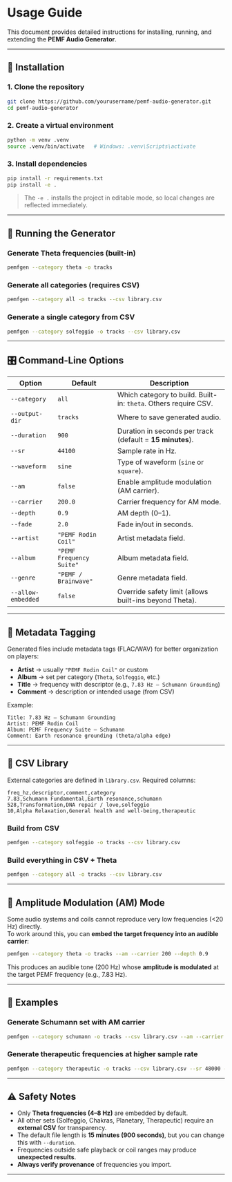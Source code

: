 # Usage Guide

This document provides detailed instructions for installing, running, and extending the **PEMF Audio Generator**.

---

## 🔧 Installation

### 1. Clone the repository
```bash
git clone https://github.com/yourusername/pemf-audio-generator.git
cd pemf-audio-generator
```

### 2. Create a virtual environment
```bash
python -m venv .venv
source .venv/bin/activate   # Windows: .venv\Scripts\activate
```

### 3. Install dependencies
```bash
pip install -r requirements.txt
pip install -e .
```

> The `-e .` installs the project in editable mode, so local changes are reflected immediately.

---

## 🚀 Running the Generator

### Generate Theta frequencies (built-in)
```bash
pemfgen --category theta -o tracks
```

### Generate all categories (requires CSV)
```bash
pemfgen --category all -o tracks --csv library.csv
```

### Generate a single category from CSV
```bash
pemfgen --category solfeggio -o tracks --csv library.csv
```

---

## 🎛 Command-Line Options

| Option | Default | Description |
|--------|----------|-------------|
| `--category` | `all` | Which category to build. Built-in: `theta`. Others require CSV. |
| `--output-dir` | `tracks` | Where to save generated audio. |
| `--duration` | `900` | Duration in seconds per track (default = **15 minutes**). |
| `--sr` | `44100` | Sample rate in Hz. |
| `--waveform` | `sine` | Type of waveform (`sine` or `square`). |
| `--am` | `false` | Enable amplitude modulation (AM carrier). |
| `--carrier` | `200.0` | Carrier frequency for AM mode. |
| `--depth` | `0.9` | AM depth (0–1). |
| `--fade` | `2.0` | Fade in/out in seconds. |
| `--artist` | `"PEMF Rodin Coil"` | Artist metadata field. |
| `--album` | `"PEMF Frequency Suite"` | Album metadata field. |
| `--genre` | `"PEMF / Brainwave"` | Genre metadata field. |
| `--allow-embedded` | `false` | Override safety limit (allows built-ins beyond Theta). |

---

## 📝 Metadata Tagging

Generated files include metadata tags (FLAC/WAV) for better organization on players:

- **Artist** → usually `"PEMF Rodin Coil"` or custom  
- **Album** → set per category (`Theta`, `Solfeggio`, etc.)  
- **Title** → frequency with descriptor (e.g., `7.83 Hz – Schumann Grounding`)  
- **Comment** → description or intended usage (from CSV)

Example:
```
Title: 7.83 Hz – Schumann Grounding
Artist: PEMF Rodin Coil
Album: PEMF Frequency Suite – Schumann
Comment: Earth resonance grounding (theta/alpha edge)
```

---

## 📂 CSV Library

External categories are defined in `library.csv`. Required columns:

```csv
freq_hz,descriptor,comment,category
7.83,Schumann Fundamental,Earth resonance,schumann
528,Transformation,DNA repair / love,solfeggio
10,Alpha Relaxation,General health and well-being,therapeutic
```

### Build from CSV
```bash
pemfgen --category solfeggio -o tracks --csv library.csv
```

### Build everything in CSV + Theta
```bash
pemfgen --category all -o tracks --csv library.csv
```

---

## 📡 Amplitude Modulation (AM) Mode

Some audio systems and coils cannot reproduce very low frequencies (<20 Hz) directly.  
To work around this, you can **embed the target frequency into an audible carrier**:

```bash
pemfgen --category theta -o tracks --am --carrier 200 --depth 0.9
```

This produces an audible tone (200 Hz) whose **amplitude is modulated** at the target PEMF frequency (e.g., 7.83 Hz).

---

## 🧪 Examples

### Generate Schumann set with AM carrier
```bash
pemfgen --category schumann -o tracks --csv library.csv --am --carrier 200 --depth 0.8
```

### Generate therapeutic frequencies at higher sample rate
```bash
pemfgen --category therapeutic -o tracks --csv library.csv --sr 48000 --duration 1800
```

---

## ⚠️ Safety Notes
- Only **Theta frequencies (4–8 Hz)** are embedded by default.  
- All other sets (Solfeggio, Chakras, Planetary, Therapeutic) require an **external CSV** for transparency.  
- The default file length is **15 minutes (900 seconds)**, but you can change this with `--duration`.  
- Frequencies outside safe playback or coil ranges may produce **unexpected results**.  
- **Always verify provenance** of frequencies you import.  

---
